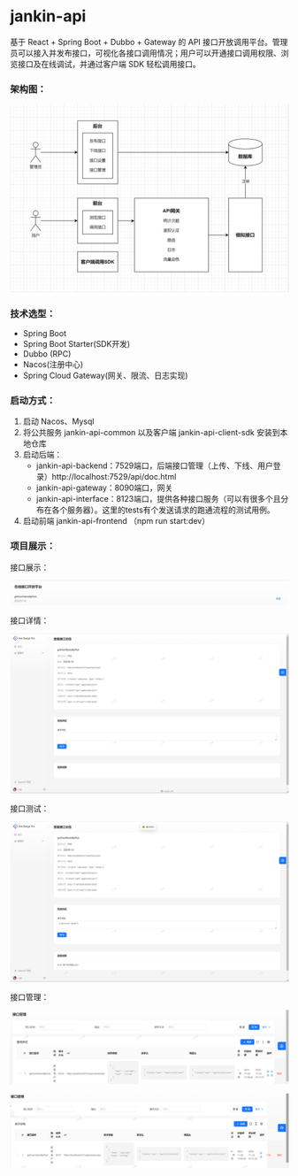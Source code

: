 # jankin-api
基于 React + Spring Boot + Dubbo + Gateway 的 API 接口开放调用平台。管理员可以接入并发布接口，可视化各接口调用情况；用户可以开通接口调用权限、浏览接口及在线调试，并通过客户端 SDK 轻松调用接口。

### 架构图：

![1700585249489](README.assets/1700585249489.png)

### 技术选型：

- Spring Boot
- Spring Boot Starter(SDK开发)
- Dubbo (RPC)
- Nacos(注册中心)
- Spring Cloud Gateway(网关、限流、日志实现)

### 启动方式：

1. 启动 Nacos、Mysql
2. 将公共服务 jankin-api-common 以及客户端 jankin-api-client-sdk 安装到本地仓库
3. 启动后端：
   - jankin-api-backend：7529端口，后端接口管理（上传、下线、用户登录）http://localhost:7529/api/doc.html
   - jankin-api-gateway：8090端口，网关
   - jankin-api-interface：8123端口，提供各种接口服务（可以有很多个且分布在各个服务器）。这里的tests有个发送请求的跑通流程的测试用例。
4. 启动前端 jankin-api-frontend （npm run start:dev）

### 项目展示：

接口展示：

![1700585961115](README.assets/1700585961115.png)

接口详情：

![1700586322645](README.assets/1700586322645.png)

接口测试：

![1700586499831](README.assets/1700586499831.png)

接口管理：

![1700586693689](README.assets/1700586693689.png)

![1700586711810](README.assets/1700586711810.png)

